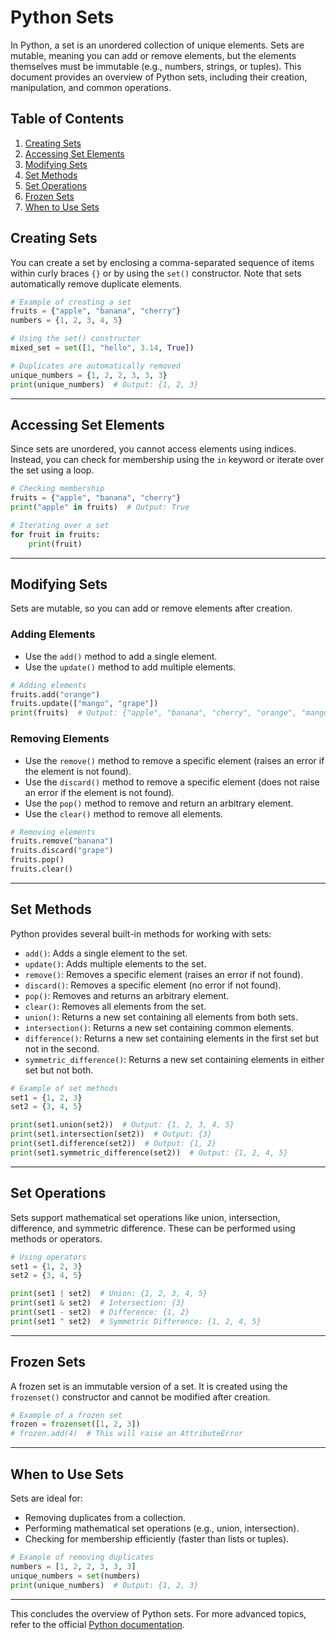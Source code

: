 # Python Sets

In Python, a set is an unordered collection of unique elements. Sets are mutable, meaning you can add or remove elements, but the elements themselves must be immutable (e.g., numbers, strings, or tuples). This document provides an overview of Python sets, including their creation, manipulation, and common operations.

## Table of Contents
1. [Creating Sets](#creating-sets)
2. [Accessing Set Elements](#accessing-set-elements)
3. [Modifying Sets](#modifying-sets)
4. [Set Methods](#set-methods)
5. [Set Operations](#set-operations)
6. [Frozen Sets](#frozen-sets)
7. [When to Use Sets](#when-to-use-sets)


## Creating Sets

You can create a set by enclosing a comma-separated sequence of items within curly braces `{}` or by using the `set()` constructor. Note that sets automatically remove duplicate elements.

```python
# Example of creating a set
fruits = {"apple", "banana", "cherry"}
numbers = {1, 2, 3, 4, 5}

# Using the set() constructor
mixed_set = set([1, "hello", 3.14, True])

# Duplicates are automatically removed
unique_numbers = {1, 2, 2, 3, 3, 3}
print(unique_numbers)  # Output: {1, 2, 3}
```

---

## Accessing Set Elements

Since sets are unordered, you cannot access elements using indices. Instead, you can check for membership using the `in` keyword or iterate over the set using a loop.

```python
# Checking membership
fruits = {"apple", "banana", "cherry"}
print("apple" in fruits)  # Output: True

# Iterating over a set
for fruit in fruits:
    print(fruit)
```

---

## Modifying Sets

Sets are mutable, so you can add or remove elements after creation.

### Adding Elements
- Use the `add()` method to add a single element.
- Use the `update()` method to add multiple elements.

```python
# Adding elements
fruits.add("orange")
fruits.update(["mango", "grape"])
print(fruits)  # Output: {"apple", "banana", "cherry", "orange", "mango", "grape"}
```

### Removing Elements
- Use the `remove()` method to remove a specific element (raises an error if the element is not found).
- Use the `discard()` method to remove a specific element (does not raise an error if the element is not found).
- Use the `pop()` method to remove and return an arbitrary element.
- Use the `clear()` method to remove all elements.

```python
# Removing elements
fruits.remove("banana")
fruits.discard("grape")
fruits.pop()
fruits.clear()
```

---

## Set Methods

Python provides several built-in methods for working with sets:

- `add()`: Adds a single element to the set.
- `update()`: Adds multiple elements to the set.
- `remove()`: Removes a specific element (raises an error if not found).
- `discard()`: Removes a specific element (no error if not found).
- `pop()`: Removes and returns an arbitrary element.
- `clear()`: Removes all elements from the set.
- `union()`: Returns a new set containing all elements from both sets.
- `intersection()`: Returns a new set containing common elements.
- `difference()`: Returns a new set containing elements in the first set but not in the second.
- `symmetric_difference()`: Returns a new set containing elements in either set but not both.

```python
# Example of set methods
set1 = {1, 2, 3}
set2 = {3, 4, 5}

print(set1.union(set2))  # Output: {1, 2, 3, 4, 5}
print(set1.intersection(set2))  # Output: {3}
print(set1.difference(set2))  # Output: {1, 2}
print(set1.symmetric_difference(set2))  # Output: {1, 2, 4, 5}
```

---

## Set Operations

Sets support mathematical set operations like union, intersection, difference, and symmetric difference. These can be performed using methods or operators.

```python
# Using operators
set1 = {1, 2, 3}
set2 = {3, 4, 5}

print(set1 | set2)  # Union: {1, 2, 3, 4, 5}
print(set1 & set2)  # Intersection: {3}
print(set1 - set2)  # Difference: {1, 2}
print(set1 ^ set2)  # Symmetric Difference: {1, 2, 4, 5}
```

---

## Frozen Sets

A frozen set is an immutable version of a set. It is created using the `frozenset()` constructor and cannot be modified after creation.

```python
# Example of a frozen set
frozen = frozenset([1, 2, 3])
# frozen.add(4)  # This will raise an AttributeError
```

---

## When to Use Sets

Sets are ideal for:
- Removing duplicates from a collection.
- Performing mathematical set operations (e.g., union, intersection).
- Checking for membership efficiently (faster than lists or tuples).

```python
# Example of removing duplicates
numbers = [1, 2, 2, 3, 3, 3]
unique_numbers = set(numbers)
print(unique_numbers)  # Output: {1, 2, 3}
```

---

This concludes the overview of Python sets. For more advanced topics, refer to the official [Python documentation](https://docs.python.org/3/tutorial/datastructures.html#sets).
```
